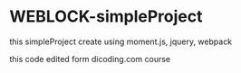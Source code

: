 # WEBLOCK-simpleProject

this simpleProject create using moment.js, jquery, webpack

this code edited form dicoding.com course
